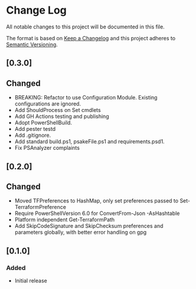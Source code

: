 # Change Log

All notable changes to this project will be documented in this file.

The format is based on [Keep a Changelog](http://keepachangelog.com/)
and this project adheres to [Semantic Versioning](http://semver.org/).

## [0.3.0]

## Changed
- BREAKING: Refactor to use Configuration Module. Existing configurations are ignored.
- Add ShouldProcess on Set cmdlets
- Add GH Actions testing and publishing
- Adopt PowerShellBuild. 
- Add pester testd
- Add .gitignore.
- Add standard build.ps1, psakeFile.ps1 and requirements.psd1.
- Fix PSAnalyzer complaints

## [0.2.0]

## Changed
- Moved TFPreferences to HashMap, only set preferences passed to Set-TerraformPreference
- Require PowerShellVersion 6.0 for ConvertFrom-Json -AsHashtable
- Platform independent Get-TerraformPath
- Add SkipCodeSignature and SkipChecksum preferences and parameters globally, with better error handling on gpg

## [0.1.0]

### Added

- Initial release